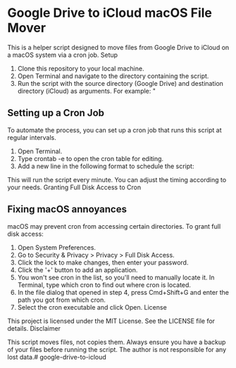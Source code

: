 # Google Drive to iCloud macOS File Mover

This is a helper script designed to move files from Google Drive to iCloud on a macOS system via a cron job.
Setup

1. Clone this repository to your local machine.
2. Open Terminal and navigate to the directory containing the script.
3. Run the script with the source directory (Google Drive) and destination directory (iCloud) as arguments. For example:
"
## Setting up a Cron Job

To automate the process, you can set up a cron job that runs this script at regular intervals.

1. Open Terminal.
2. Type crontab -e to open the cron table for editing.
3. Add a new line in the following format to schedule the script:

This will run the script every minute. You can adjust the timing according to your needs.
Granting Full Disk Access to Cron

## Fixing macOS annoyances
macOS may prevent cron from accessing certain directories. To grant full disk access:

1. Open System Preferences.
2. Go to Security & Privacy > Privacy > Full Disk Access.
3. Click the lock to make changes, then enter your password.
4. Click the '+' button to add an application.
5. You won't see cron in the list, so you'll need to manually locate it. In Terminal, type which cron to find out where cron is located.
6. In the file dialog that opened in step 4, press Cmd+Shift+G and enter the path you got from which cron.
7. Select the cron executable and click Open.
License

This project is licensed under the MIT License. See the LICENSE file for details.
Disclaimer

This script moves files, not copies them. Always ensure you have a backup of your files before running the script. The author is not responsible for any lost data.# google-drive-to-icloud
